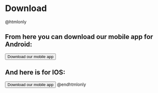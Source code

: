 # Download
@htmlonly
<h2 id='text'>From here you can download our mobile app for Android:</h2>
<a href='https://github.com/SSIvanov19/maze-game-2021/releases/download/Release/Release.zip'><button>Download our mobile app</button></a>
 <script type="text/javascript">
    let button = document.getElementsByTagName("button");
    let text = document.getElementById("text");

    button[0].addEventListener("click", function() {
        text.innerHTML = "Qsha! Thanks for your support!";
    });
 </script>

<h2 id='text'>And here is for IOS:</h2>
<a href='https://github.com/SSIvanov19/maze-game-2021/releases/download/Release/Release.zip'><button>Download our mobile app</button></a>
 <script type="text/javascript">
    let button = document.getElementsByTagName("button");
    let text = document.getElementById("text");

    button[0].addEventListener("click", function() {
        text.innerHTML = "Qsha! Thanks for your support!";
    });
 </script>
@endhtmlonly